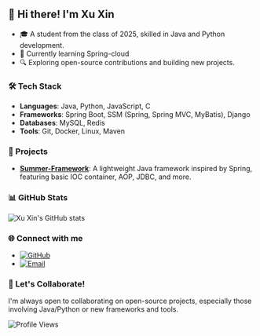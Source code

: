 ## 👋 Hi there! I'm Xu Xin

- 🎓 A student from the class of 2025, skilled in Java and Python development.
- 🌱 Currently learning Spring-cloud
- 🔍 Exploring open-source contributions and building new projects.

### 🛠️ Tech Stack

- **Languages**: Java, Python, JavaScript, C
- **Frameworks**: Spring Boot, SSM (Spring, Spring MVC, MyBatis), Django
- **Databases**: MySQL, Redis
- **Tools**: Git, Docker, Linux, Maven

### 🚀 Projects

- **[Summer-Framework](https://github.com/MiLvXx/Summer-Framework)**: A lightweight Java framework inspired by Spring, featuring basic IOC container, AOP, JDBC, and more.

### 📊 GitHub Stats

![Xu Xin's GitHub stats](https://github-readme-stats.vercel.app/api?username=MiLvXx&show_icons=true&theme=radical)

### 🌐 Connect with me

- [![GitHub](https://img.shields.io/badge/GitHub-%2312100E.svg?logo=github&logoColor=white)](https://github.com/MiLvXx)
- [![Email](https://img.shields.io/badge/Email-D14836?logo=gmail&logoColor=white)](mailto:Ryan.Xin.Xu@outlook.com)

### 💬 Let's Collaborate!

I'm always open to collaborating on open-source projects, especially those involving Java/Python or new frameworks and tools.

![Profile Views](https://komarev.com/ghpvc/?username=MiLvXx&color=blue)

<!--
**MiLvXx/MiLvXx** is a ✨ _special_ ✨ repository because its `README.md` (this file) appears on your GitHub profile.

Here are some ideas to get you started:

- 🔭 I’m currently working on ...
- 🌱 I’m currently learning ...
- 👯 I’m looking to collaborate on ...
- 🤔 I’m looking for help with ...
- 💬 Ask me about ...
- 📫 How to reach me: ...
- 😄 Pronouns: ...
- ⚡ Fun fact: ...
-->
